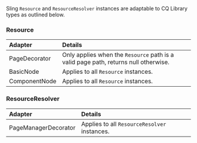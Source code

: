 Sling `Resource` and `ResourceResolver` instances are adaptable to CQ Library types as outlined below.

### Resource

Adapter | Details
:-------|:-----
PageDecorator | Only applies when the `Resource` path is a valid page path, returns null otherwise.
BasicNode | Applies to all `Resource` instances.
ComponentNode | Applies to all `Resource` instances.

### ResourceResolver

Adapter | Details
:-------|:-----
PageManagerDecorator | Applies to all `ResourceResolver` instances.